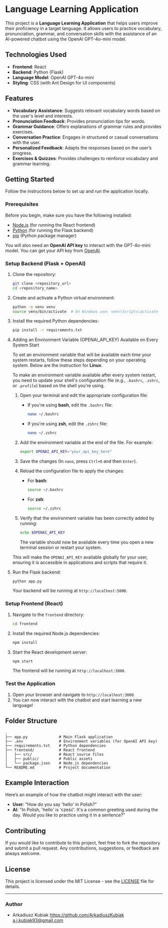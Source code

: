 # Language Learning Application

This project is a **Language Learning Application** that helps users improve their proficiency in a target language. It allows users to practice vocabulary, pronunciation, grammar, and conversation skills with the assistance of an AI-powered chatbot using the OpenAI GPT-4o-mini model.

## Technologies Used

- **Frontend**: React
- **Backend**: Python (Flask)
- **Language Model**: OpenAI GPT-4o-mini
- **Styling**: CSS (with Ant Design for UI components)

## Features

- **Vocabulary Assistance**: Suggests relevant vocabulary words based on the user's level and interests.
- **Pronunciation Feedback**: Provides pronunciation tips for words.
- **Grammar Guidance**: Offers explanations of grammar rules and provides exercises.
- **Conversation Practice**: Engages in structured or casual conversations with the user.
- **Personalized Feedback**: Adapts the responses based on the user’s progress.
- **Exercises & Quizzes**: Provides challenges to reinforce vocabulary and grammar learning.

## Getting Started

Follow the instructions below to set up and run the application locally.

### Prerequisites

Before you begin, make sure you have the following installed:

- [Node.js](https://nodejs.org/) (for running the React frontend)
- [Python](https://www.python.org/) (for running the Flask backend)
- [pip](https://pip.pypa.io/en/stable/) (Python package manager)

You will also need an **OpenAI API key** to interact with the GPT-4o-mini model. You can get your API key from [OpenAI](https://platform.openai.com/signup).

### Setup Backend (Flask + OpenAI)

1. Clone the repository:

   ```bash
   git clone <repository_url>
   cd <repository_name>
   ```

2. Create and activate a Python virtual environment:

   ```bash
   python -m venv venv
   source venv/bin/activate  # On Windows use: venv\Scripts\activate
   ```

3. Install the required Python dependencies:

   ```bash
   pip install -r requirements.txt
   ```

4. Adding an Environment Variable (OPENAI_API_KEY) Available on Every System Start

   To set an environment variable that will be available each time your system restarts, follow these steps depending on your operating system. Below are the instruction for **Linux**.

   To make an environment variable available after every system restart, you need to update your shell's configuration file (e.g., `.bashrc`, `.zshrc`, or `.profile`) based on the shell you're using.

   1. Open your terminal and edit the appropriate configuration file:

      - If you're using **bash**, edit the `.bashrc` file:

        ```bash
        nano ~/.bashrc
        ```

      - If you're using **zsh**, edit the `.zshrc` file:
        ```bash
        nano ~/.zshrc
        ```

   2. Add the environment variable at the end of the file. For example:

      ```bash
      export OPENAI_API_KEY="your_api_key_here"
      ```

   3. Save the changes (In `nano`, press `Ctrl+O` and then `Enter`).

   4. Reload the configuration file to apply the changes:

      - For **bash**:

        ```bash
        source ~/.bashrc
        ```

      - For **zsh**:
        ```bash
        source ~/.zshrc
        ```

   5. Verify that the environment variable has been correctly added by running:

      ```bash
      echo $OPENAI_API_KEY
      ```

      The variable should now be available every time you open a new terminal session or restart your system.

   This will make the `OPENAI_API_KEY` available globally for your user, ensuring it is accessible in applications and scripts that require it.

5. Run the Flask backend:

   ```bash
   python app.py
   ```

   Your backend will be running at `http://localhost:5000`.

### Setup Frontend (React)

1. Navigate to the `frontend` directory:

   ```bash
   cd frontend
   ```

2. Install the required Node.js dependencies:

   ```bash
   npm install
   ```

3. Start the React development server:

   ```bash
   npm start
   ```

   The frontend will be running at `http://localhost:3000`.

### Test the Application

1. Open your browser and navigate to `http://localhost:3000`.
2. You can now interact with the chatbot and start learning a new language!

## Folder Structure

```
.
├── app.py              # Main Flask application
├── .env                # Environment variables (for OpenAI API key)
├── requirements.txt    # Python dependencies
├── frontend/           # React frontend
│   ├── src/            # React source files
│   ├── public/         # Public assets
│   └── package.json    # Node.js dependencies
└── README.md           # Project documentation
```

## Example Interaction

Here’s an example of how the chatbot might interact with the user:

- **User**: "How do you say 'hello' in Polish?"
- **AI**: "In Polish, 'hello' is 'cześć'. It's a common greeting used during the day. Would you like to practice using it in a sentence?"

## Contributing

If you would like to contribute to this project, feel free to fork the repository and submit a pull request. Any contributions, suggestions, or feedback are always welcome.

## License

This project is licensed under the MIT License - see the [LICENSE](LICENSE) file for details.

---

### Author

- Arkadiusz Kubiak
  https://github.com/ArkadiuszKubiak
  a.j.kubiak93@gmail.com
